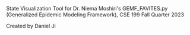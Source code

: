 State Visualization Tool for Dr. Niema Moshiri's GEMF_FAVITES.py (Generalized Epidemic Modeling Framework), CSE 199 Fall Quarter 2023

Created by Daniel Ji